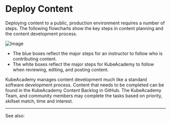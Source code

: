 # Deploy Content

Deploying content to a public, production environment requires a number of steps. The following flowcharts show the key steps in content planning and the content development process. 

![Image](https://docs.google.com/drawings/d/e/2PACX-1vQAcCAMyF1Gce3rpXToIyX02qoEFRf55gU9SbOprQaL1KE4nPjMvKWE5XqGI8zLYTG6stQ3Vq-HPYSH/pub?w=960&h=720)

- The blue boxes reflect the major steps for an instructor to follow who is contributing content. 
- The white boxes reflect the major steps for KubeAcademy to follow when reviewing, editing, and posting content.

KubeAcademy manages content development much like a standard software development process. Content that needs to be completed can be found in the KubeAcademy Content Backlog in GitHub. The KubeAcademy Team, and community members may complete the tasks based on priority, skillset match, time and interest. 

---
See also:

